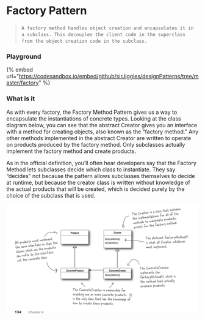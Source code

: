 # Factory Pattern

> `A factory method handles object creation and encapsulates it in a subclass. This decouples the client code in the superclass from the object creation code in the subclass.`

### Playground

{% embed url="https://codesandbox.io/embed/github/sirJiggles/designPatterns/tree/master/factory" %}

### What is it

As with every factory, the Factory Method Pattern gives us a way to encapsulate the instantiations of concrete types. Looking at the class diagram below, you can see that the abstract Creator gives you an interface with a method for creating objects, also known as the “factory method.” Any other methods implemented in the abstract Creator are written to operate on products produced by the factory method. Only subclasses actually implement the factory method and create products.

As in the official definition, you’ll often hear developers say that the Factory Method lets subclasses decide which class to instantiate. They say “decides” not because the pattern allows subclasses themselves to decide at runtime, but because the creator class is written without knowledge of the actual products that will be created, which is decided purely by the choice of the subclass that is used.

![](.gitbook/assets/factorypattern%20%281%29.png)


